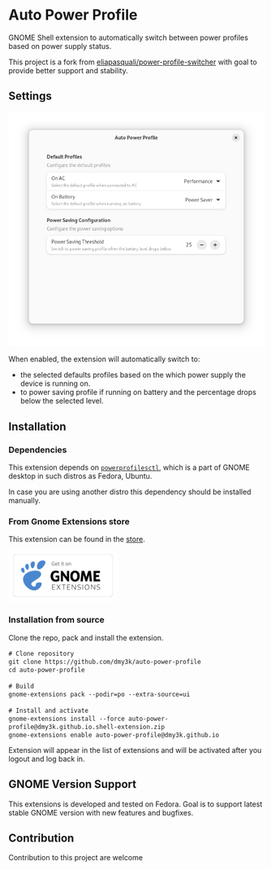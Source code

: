 # Auto Power Profile

GNOME Shell extension to automatically switch between power profiles based on power supply status.

This project is a fork from [eliapasquali/power-profile-switcher](https://github.com/eliapasquali/power-profile-switcher) with goal to provide better support and stability.

## Settings

![Settings window](.github/img/settings.png)

When enabled, the extension will automatically switch to:

- the selected defaults profiles based on the which power supply the device is running on.
- to power saving profile if running on battery and the percentage drops below the selected level.

## Installation

### Dependencies

This extension depends on [`powerprofilesctl`](https://gitlab.freedesktop.org/upower/power-profiles-daemon),
which is a part of GNOME desktop in such distros as Fedora, Ubuntu.

In case you are using another distro this dependency should be installed manually.

### From Gnome Extensions store

This extension can be found in the [store](https://extensions.gnome.org/extension/6583/auto-power-profile/).

[<img src=".github/img/store.png" height="100" alt="Get it on GNOME Extensions">](https://extensions.gnome.org/extension/6583/auto-power-profile/)

### Installation from source

Clone the repo, pack and install the extension.

```
# Clone repository
git clone https://github.com/dmy3k/auto-power-profile
cd auto-power-profile

# Build
gnome-extensions pack --podir=po --extra-source=ui

# Install and activate
gnome-extensions install --force auto-power-profile@dmy3k.github.io.shell-extension.zip
gnome-extensions enable auto-power-profile@dmy3k.github.io
```

Extension will appear in the list of extensions and will be activated after you logout and log back in.

## GNOME Version Support

This extensions is developed and tested on Fedora. Goal is to support latest stable GNOME version with new features and bugfixes.

## Contribution

Contribution to this project are welcome
